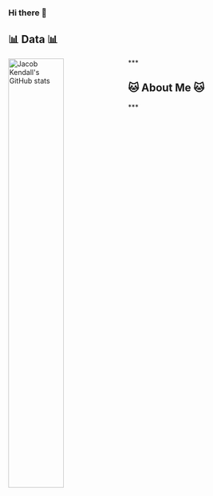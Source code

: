 ### Hi there 👋

<!-- [![Top Langs](https://github-readme-stats.vercel.app/api/top-langs/?username=kawanek0)](https://github.com/anuraghazra/github-readme-stats) -->

<h2>📊 Data 📊</h2>
***
<img alt="Jacob Kendall's GitHub stats" align="left" width="47%" src="https://github-readme-stats.vercel.app/api?username=kawanek0&show_icons=true&theme=highcontrast" />

<h2>🐱 About Me 🐱</h2>
***

